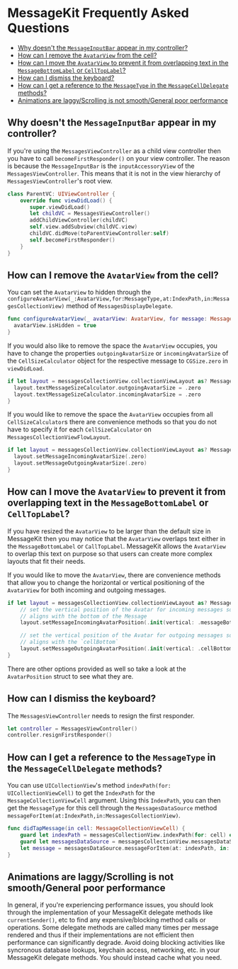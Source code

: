 # MessageKit Frequently Asked Questions

- [Why doesn't the `MessageInputBar` appear in my controller?](#why-doesnt-the-messageinputbar-appear-in-my-controller)
- [How can I remove the `AvatarView` from the cell?](#how-can-i-remove-the-avatarview-from-the-cell)
- [How can I move the `AvatarView` to prevent it from overlapping text in the `MessageBottomLabel` or `CellTopLabel`?](#how-can-i-move-the-avatarview-to-prevent-it-from-overlapping-text-in-the-messagebottomlabel-or-celltoplabel)
- [How can I dismiss the keyboard?](#how-can-i-dismiss-the-keyboard)
- [How can I get a reference to the `MessageType` in the `MessageCellDelegate` methods?](#how-can-i-get-a-reference-to-the-messagetype-in-the-messagecelldelegate-methods)
- [Animations are laggy/Scrolling is not smooth/General poor performance](#animations-are-laggyscrolling-is-not-smoothgeneral-poor-performance)

## Why doesn't the `MessageInputBar` appear in my controller?

If you're using the `MessagesViewController` as a child view controller then
you have to call `becomeFirstResponder()` on your view controller. The
reason is because the `MessageInputBar` is the `inputAccessoryView` of the
`MessagesViewController`. This means that it is not in the view hierarchy of
`MessagesViewController`'s root view.

```Swift
class ParentVC: UIViewController {
    override func viewDidLoad() {
       super.viewDidLoad()
       let childVC = MessagesViewController()
       addChildViewController(childVC)
       self.view.addSubview(childVC.view)
       childVC.didMove(toParentViewController:self)
       self.becomeFirstResponder()
    }
}
```

## How can I remove the `AvatarView` from the cell?

You can set the `AvatarView` to hidden through the `configureAvatarView(_:AvatarView,for:MessageType,at:IndexPath,in:MessagesCollectionView)` method of `MessagesDisplayDelegate`.

```Swift
func configureAvatarView(_ avatarView: AvatarView, for message: MessageType, at indexPath: IndexPath, in messagesCollectionView: MessagesCollectionView) {
  avatarView.isHidden = true
}
```

If you would also like to remove the space the `AvatarView` occupies, you have to change the properties
`outgoingAvatarSize` or `incomingAvatarSize` of the `CellSizeCalculator` object for the respective message to `CGSize.zero` in
`viewDidLoad`.

```Swift
if let layout = messagesCollectionView.collectionViewLayout as? MessagesCollectionViewFlowLayout {
  layout.textMessageSizeCalculator.outgoingAvatarSize = .zero
  layout.textMessageSizeCalculator.incomingAvatarSize = .zero
}
```

If you would like to remove the space the `AvatarView` occupies from all `CellSizeCalculator`s there are
convenience methods so that you do not have to specify it for each `CellSizeCalculator` on `MessagesCollectionViewFlowLayout`.

```Swift
if let layout = messagesCollectionView.collectionViewLayout as? MessagesCollectionViewFlowLayout {
  layout.setMessageIncomingAvatarSize(.zero)
  layout.setMessageOutgoingAvatarSize(.zero)
}
```

## How can I move the `AvatarView` to prevent it from overlapping text in the `MessageBottomLabel` or `CellTopLabel`?

If you have resized the `AvatarView` to be larger than the default size in MessageKit then you may notice that the
`AvatarView` overlaps text either in the `MessageBottomLabel` or `CallTopLabel`. MessageKit allows the `AvatarView`
to overlap this text on purpose so that users can create more complex layouts that fit their needs.

If you would like to move the `AvatarView`, there are convenience methods that allow you to change the horizontal or
vertical positioning of the `AvatarView` for both incoming and outgoing messages.

```Swift
if let layout = messagesCollectionView.collectionViewLayout as? MessagesCollectionViewFlowLayout {
    // set the vertical position of the Avatar for incoming messages so that the bottom of the Avatar
    // aligns with the bottom of the Message
    layout.setMessageIncomingAvatarPosition(.init(vertical: .messageBottom))

    // set the vertical position of the Avatar for outgoing messages so that the bottom of the Avatar
    // aligns with the `cellBottom`
    layout.setMessageOutgoingAvatarPosition(.init(vertical: .cellBottom))
}
```

There are other options provided as well so take a look at the `AvatarPosition` struct to see what they are.

## How can I dismiss the keyboard?

The `MessagesViewController` needs to resign the first responder.

```Swift
let controller = MessagesViewController()
controller.resignFirstResponder()
```

## How can I get a reference to the `MessageType` in the `MessageCellDelegate` methods?

You can use `UICollectionView`'s method `indexPath(for: UICollectionViewCell)` to get the
`IndexPath` for the `MessageCollectionViewCell` argument. Using this `IndexPath`, you can
then get the `MessageType` for this cell through the `MessagesDataSource` method
`messageForItem(at:IndexPath,in:MessagesCollectionView)`.

```Swift
func didTapMessage(in cell: MessageCollectionViewCell) {
    guard let indexPath = messagesCollectionView.indexPath(for: cell) else { return }
    guard let messagesDataSource = messagesCollectionView.messagesDataSource else { return }
    let message = messagesDataSource.messageForItem(at: indexPath, in: messagesCollectionView)
}
```

## Animations are laggy/Scrolling is not smooth/General poor performance

In general, if you're experiencing performance issues, you should look through the implementation of your MessageKit delegate methods like `currentSender()`, etc to find any expensive/blocking method calls or operations. Some delegate methods are called many times per message rendered and thus if their implementations are not efficient then performance can significantly degrade. Avoid doing blocking activities like syncronous database lookups, keychain access, networking, etc. in your MessageKit delegate methods. You should instead cache what you need.
